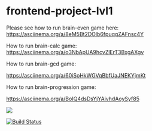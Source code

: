 # frontend-project-lvl1

Please see how to run brain-even game here:
https://asciinema.org/a/8eM5Bt2DOlb6fpuqqZAFnsc4Y

How to run brain-calc game:
https://asciinema.org/a/o3NbApUA9hcvZlErT3BxgAXgv

How to run brain-gcd game:

https://asciinema.org/a/60iSoHkWGVqBbfUaJNEKYjmKt

How to run brain-progression game:

https://asciinema.org/a/BoIQ4dsDsYjYAivhdAoySyf85

<a href="https://codeclimate.com/github/kseniya-shlagina/frontend-project-lvl1/maintainability"><img src="https://api.codeclimate.com/v1/badges/218681c7780d2721d291/maintainability" /></a>

[![Build Status](https://travis-ci.com/kseniya-shlagina/frontend-project-lvl1.svg?branch=master)](https://travis-ci.com/kseniya-shlagina/frontend-project-lvl1)
